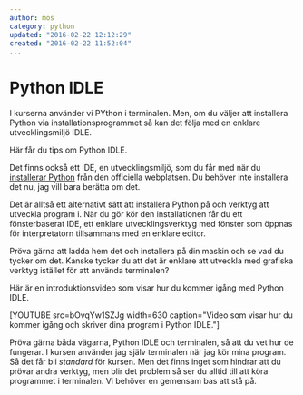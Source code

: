 ```yaml
---
author: mos
category: python
updated: "2016-02-22 12:12:29"
created: "2016-02-22 11:52:04"
...
```

Python IDLE
==================================

I kurserna använder vi PYthon i terminalen. Men, om du väljer att installera Python via installationsprogrammet så kan det följa med en enklare utvecklingsmiljö IDLE.

Här får du tips om Python IDLE.

<!--more-->


Det finns också ett IDE, en utvecklingsmiljö, som du får med när du [installerar Python](https://www.python.org/download/) från den officiella webplatsen. Du behöver inte installera det nu, jag vill bara berätta om det.

Det är alltså ett alternativt sätt att installera Python på och verktyg att utveckla program i. När du gör kör den installationen får du ett fönsterbaserat IDE, ett enklare utvecklingsverktyg med fönster som öppnas för interpretatorn tillsammans med en enklare editor.

Pröva gärna att ladda hem det och installera på din maskin och se vad du tycker om det. Kanske tycker du att det är enklare att utveckla med grafiska verktyg istället för att använda terminalen?

Här är en introduktionsvideo som visar hur du kommer igång med Python IDLE.

[YOUTUBE src=bOvqYw1SZJg width=630 caption="Video som visar hur du kommer igång och skriver dina program i Python IDLE."]

Pröva gärna båda vägarna, Python IDLE och terminalen, så att du vet hur de fungerar. I kursen använder jag själv terminalen när jag kör mina program. Så det får bli *standard* för kursen. Men det finns inget som hindrar att du prövar andra verktyg, men blir det problem så ser du alltid till att köra programmet i terminalen. Vi behöver en gemensam bas att stå på.
